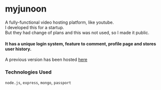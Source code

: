 # myjunoon
A fully-functional video hosting platform, like youtube.<br>
I developed this for a startup.<br>
But they had change of plans and this was not used, so I made it public.<br>

#### It has a unique login system, feature to comment, profile page and stores user history.

A previous version has been hosted [here](http://myjunoon.herokuapp.com)

### Technologies Used
`node.js`, `express`, `mongo`, `passport`

